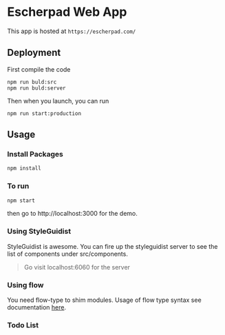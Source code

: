 # Escherpad Web App

This app is hosted at `https://escherpad.com/`

## Deployment

First compile the code 
```
npm run buld:src
npm run buld:server
```
Then when you launch, you can run
```
npm run start:production
```

## Usage

### Install Packages

```sh
npm install
```

### To run

```sh
npm start
```
then go to http://localhost:3000 for the demo.

### Using StyleGuidist
StyleGuidist is awesome. You can fire up the styleguidist server to see the list of components under src/components.

> Go visit localhost:6060 for the server

### Using flow 

You need flow-type to shim modules. Usage of flow type syntax see documentation [here](https://flow.org/en/docs/frameworks/react/#adding-types-to-react-functional-components-a-classtoc-idtoc-adding-types-to-react-functional-components-hreftoc-adding-types-to-react-functional-componentsa).


### Todo List


